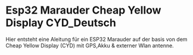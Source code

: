 
# Esp32 Marauder Cheap Yellow Display CYD_Deutsch


Hier entsteht eine Aleitung für ein ESP32 Marauder auf der basis von dem Cheap Yellow Display (CYD) mit GPS,Akku & externer Wlan antenne.

